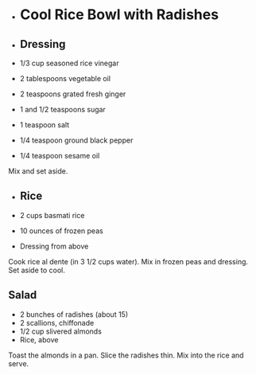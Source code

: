- # Cool Rice Bowl with Radishes

- ## Dressing

- 1/3 cup seasoned rice vinegar

- 2 tablespoons vegetable oil

- 2 teaspoons grated fresh ginger

- 1 and 1/2 teaspoons sugar

- 1 teaspoon salt

- 1/4 teaspoon ground black pepper

- 1/4 teaspoon sesame oil

 Mix and set aside.

- ## Rice

- 2 cups basmati rice

- 10 ounces of frozen peas

- Dressing from above 

Cook rice al dente (in 3 1/2 cups water). Mix in frozen peas and dressing. Set aside to cool.



Salad
-----

- 2 bunches of radishes (about 15)
- 2 scallions, chiffonade
- 1/2 cup slivered almonds
- Rice, above

Toast the almonds in a pan. Slice the radishes thin. Mix into the rice and serve.